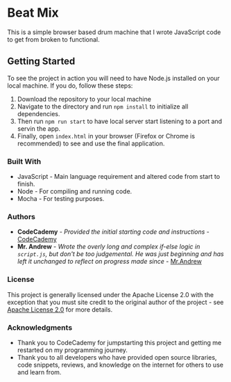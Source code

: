 # Beat Mix

This is a simple browser based drum machine that I wrote JavaScript code to get from broken to functional.

## Getting Started

To see the project in action you will need to have Node.js installed on your local machine. If you do, follow these steps:

1. Download the repository to your local machine
2. Navigate to the directory and run `npm install` to initialize all dependencies.
3. Then run `npm run start` to have local server start listening to a port and servin the app.
4. Finally, open `index.html` in your browser (Firefox or Chrome is recommended) to see and use the final application.

### Built With

* JavaScript - Main language requirement and altered code from start to finish.
* Node - For compiling and running code.
* Mocha - For testing purposes.

### Authors

* __CodeCademy__ - _Provided the initial starting code and instructions_ - [CodeCademy](https://www.codecademy.com/)
* __Mr. Andrew__ - _Wrote the overly long and complex if-else logic in `script.js`, but don't be too judgemental. He was just beginning and has left it unchanged to reflect on progress made since_ - [Mr.Andrew](https://github.com/MrAndrew7of9)

### License

This project is generally licensed under the Apache License 2.0 with the exception that you must site credit to the original author of the project - see [Apache License 2.0](https://www.apache.org/licenses/LICENSE-2.0) for more details.

### Acknowledgments

* Thank you to CodeCademy for jumpstarting this project and getting me restarted on my programming journey.
* Thank you to all developers who have provided open source libraries, code snippets, reviews, and knowledge on the internet for others to use and learn from.
